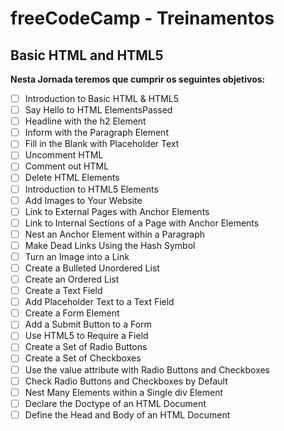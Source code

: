 # freeCodeCamp - Treinamentos
## Basic HTML and HTML5

**Nesta Jornada teremos que cumprir os seguintes objetivos:**

- [ ] Introduction to Basic HTML & HTML5
- [ ] Say Hello to HTML ElementsPassed
- [ ] Headline with the h2 Element
- [ ] Inform with the Paragraph Element
- [ ] Fill in the Blank with Placeholder Text
- [ ] Uncomment HTML
- [ ] Comment out HTML
- [ ] Delete HTML Elements
- [ ] Introduction to HTML5 Elements
- [ ] Add Images to Your Website
- [ ] Link to External Pages with Anchor Elements
- [ ] Link to Internal Sections of a Page with Anchor Elements
- [ ] Nest an Anchor Element within a Paragraph
- [ ] Make Dead Links Using the Hash Symbol
- [ ] Turn an Image into a Link
- [ ] Create a Bulleted Unordered List
- [ ] Create an Ordered List
- [ ] Create a Text Field
- [ ] Add Placeholder Text to a Text Field
- [ ] Create a Form Element
- [ ] Add a Submit Button to a Form
- [ ] Use HTML5 to Require a Field
- [ ] Create a Set of Radio Buttons
- [ ] Create a Set of Checkboxes
- [ ] Use the value attribute with Radio Buttons and Checkboxes
- [ ] Check Radio Buttons and Checkboxes by Default
- [ ] Nest Many Elements within a Single div Element
- [ ] Declare the Doctype of an HTML Document
- [ ] Define the Head and Body of an HTML Document
